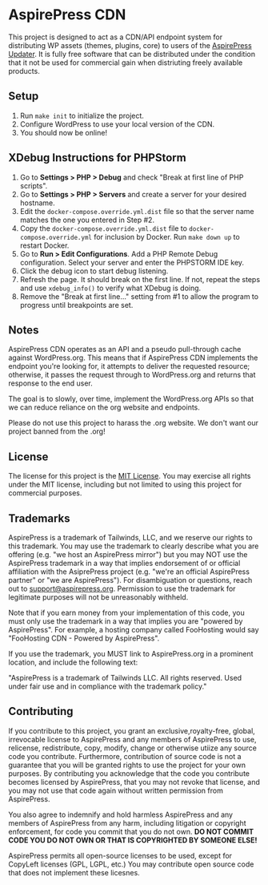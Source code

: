 # AspirePress CDN

This project is designed to act as a CDN/API endpoint system for distributing WP assets (themes, plugins, core) to users
of the [AspirePress Updater](https://github.com/aspirepress/updater-plugin). It is fully free software that can be
distributed under the condition that it not be used for commercial gain when distriuting freely available products.

## Setup

1. Run `make init` to initialize the project.
2. Configure WordPress to use your local version of the CDN.
3. You should now be online!

## XDebug Instructions for PHPStorm

1. Go to **Settings > PHP > Debug** and check "Break at first line of PHP scripts".
2. Go to **Settings > PHP > Servers** and create a server for your desired hostname.
3. Edit the `docker-compose.override.yml.dist` file so that the server name matches the one you entered in Step #2.
4. Copy the `docker-compose.override.yml.dist` file to `docker-compose.override.yml` for inclusion by Docker. Run `make down up` to restart Docker.
4. Go to **Run > Edit Configurations**. Add a PHP Remote Debug configuration. Select your server and enter the PHPSTORM IDE key.
5. Click the debug icon to start debug listening.
6. Refresh the page. It should break on the first line. If not, repeat the steps and use `xdebug_info()` to verify what XDebug is doing.
7. Remove the "Break at first line..." setting from #1 to allow the program to progress until breakpoints are set.

## Notes

AspirePress CDN operates as an API and a pseudo pull-through cache against WordPress.org. This means that if AspirePress
CDN implements the endpoint you're looking for, it attempts to deliver the requested resource; otherwise, it passes the
request through to WordPress.org and returns that response to the end user.

The goal is to slowly, over time, implement the WordPress.org APIs so that we can reduce reliance on the org website
and endpoints.

Please do not use this project to harass the .org website. We don't want our project banned from the .org!

## License

The license for this project is the [MIT License](https://opensource.org/license/mit). You may exercise all rights under
the MIT license, including but not limited to using this project for commercial purposes.

## Trademarks

AspirePress is a trademark of Tailwinds, LLC, and we reserve our rights to this trademark. You may use the trademark to
clearly describe what you are offering (e.g. "we host an AspirePress mirror") but you may NOT use the AspirePress trademark
in a way that implies endorsement of or official affiliation with the AsiprePress project (e.g. "we're an official
AspirePress partner" or "we are AspirePress"). For disambiguation or questions, reach out to support@aspirepress.org.
Permission to use the trademark for legitimate purposes will not be unreasonably withheld.

Note that if you earn money from your implementation of this code, you must only use the trademark in a way that implies
you are "powered by AspirePress". For example, a hosting company called FooHosting would say "FooHosting CDN - Powered
by AspirePress".

If you use the trademark, you MUST link to AspirePress.org in a prominent location, and include the following text:

"AspirePress is a trademark of Tailwinds LLC. All rights reserved. Used under fair use and in compliance with the
trademark policy."

## Contributing

If you contribute to this project, you grant an exclusive,royalty-free, global, irrevocable license to AspirePress and any members
of AspirePress to use, relicense, redistribute, copy, modify, change or otherwise utiize any source code you contribute.
Furthermore, contribution of source code is not a guarantee that you will be granted rights to use the project for your
own purposes. By contributing you acknowledge that the code you contribute becomes licensed by AspirePress, that you
may not revoke that license, and you may not use that code again without written permission from AspirePress.

You also agree to indemnify and hold harmless AspirePress and any members of AspirePress from any harm, including
litigation or copyright enforcement, for code you commit that you do not own. **DO NOT COMMIT CODE YOU DO NOT OWN OR THAT
IS COPYRIGHTED BY SOMEONE ELSE!**

AspirePress permits all open-source licenses to be used, except for CopyLeft licenses (GPL, LGPL, etc.) You may contribute
open source code that does not implement these licesnes.